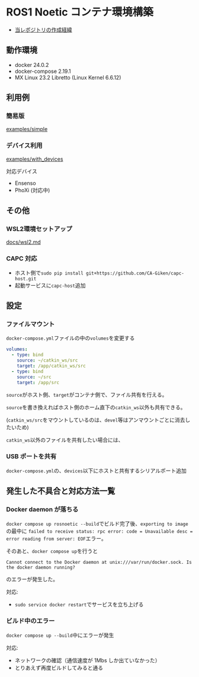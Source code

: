 # ROS1 Noetic コンテナ環境構築

- [当レポジトリの作成経緯](docs/purpose.md)

## 動作環境

- docker 24.0.2
- docker-compose 2.19.1
- MX Linux 23.2 Libretto (Linux Kernel 6.6.12)

## 利用例
### 簡易版
[examples/simple](examples/simple)

### デバイス利用
[examples/with_devices](examples/with_devices)

対応デバイス
- Ensenso
- PhoXi (対応中)


## その他

### WSL2環境セットアップ

[docs/wsl2.md](docs/wsl2.md)

### CAPC 対応

- ホスト側で`sudo pip install git+https://github.com/CA-Giken/capc-host.git`
- 起動サービスに`capc-host`追加

## 設定

### ファイルマウント

`docker-compose.yml`ファイルの中の`volumes`を変更する

```yaml
volumes:
  - type: bind
    source: ~/catkin_ws/src
    target: /app/catkin_ws/src
  - type: bind
    source: ~/src
    target: /app/src
```

`source`がホスト側、`target`がコンテナ側で、ファイル共有を行える。

`source`を書き換えればホスト側のホーム直下の`catkin_ws`以外も共有できる。

(`catkin_ws/src`をマウントしているのは、`devel`等はアンマウントごとに消去したいため)

`catkin_ws`以外のファイルを共有したい場合には、

### USB ポートを共有

`docker-compose.yml`の、`devices`以下にホストと共有するシリアルポート追加

## 発生した不具合と対応方法一覧

### Docker daemon が落ちる

`docker compose up rosnoetic --build`でビルド完了後、`exporting to image`の最中に
`failed to receive status: rpc error: code = Unavailable desc = error reading from server: EOF`エラー。

そのあと、`docker compose up`を行うと

`Cannot connect to the Docker daemon at unix:///var/run/docker.sock. Is the docker daemon running?`

のエラーが発生した。

対応:

- `sudo service docker restart`でサービスを立ち上げる

### ビルド中のエラー

`docker compose up --build`中にエラーが発生

対応:

- ネットワークの確認（通信速度が 1Mbs しか出ていなかった）
- とりあえず再度ビルドしてみると通る
